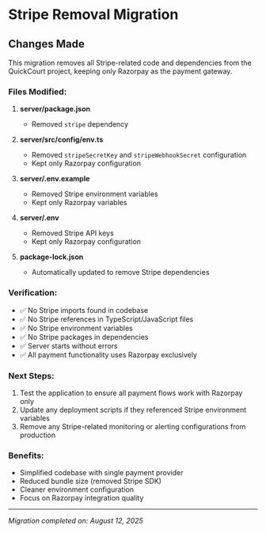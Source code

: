 # Stripe Removal Migration

## Changes Made

This migration removes all Stripe-related code and dependencies from the QuickCourt project, keeping only Razorpay as the payment gateway.

### Files Modified:

1. **server/package.json**
   - Removed `stripe` dependency

2. **server/src/config/env.ts**
   - Removed `stripeSecretKey` and `stripeWebhookSecret` configuration
   - Kept only Razorpay configuration

3. **server/.env.example**
   - Removed Stripe environment variables
   - Kept only Razorpay variables

4. **server/.env**
   - Removed Stripe API keys
   - Kept only Razorpay configuration

5. **package-lock.json**
   - Automatically updated to remove Stripe dependencies

### Verification:

- ✅ No Stripe imports found in codebase
- ✅ No Stripe references in TypeScript/JavaScript files
- ✅ No Stripe environment variables
- ✅ No Stripe packages in dependencies
- ✅ Server starts without errors
- ✅ All payment functionality uses Razorpay exclusively

### Next Steps:

1. Test the application to ensure all payment flows work with Razorpay only
2. Update any deployment scripts if they referenced Stripe environment variables
3. Remove any Stripe-related monitoring or alerting configurations from production

### Benefits:

- Simplified codebase with single payment provider
- Reduced bundle size (removed Stripe SDK)
- Cleaner environment configuration
- Focus on Razorpay integration quality

---

*Migration completed on: August 12, 2025*
